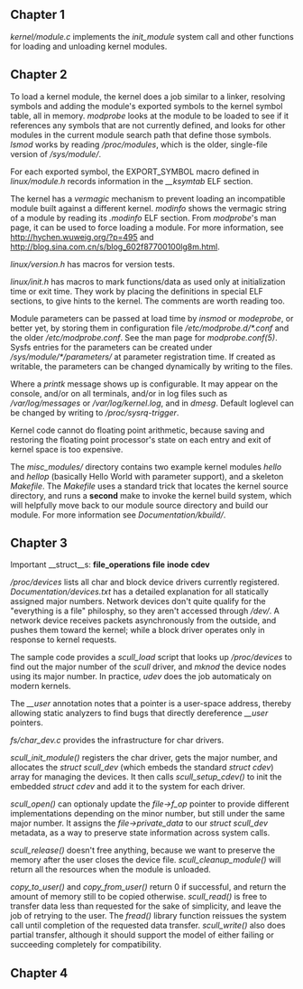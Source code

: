 Chapter 1
---------

_kernel/module.c_ implements the _init_module_ system call and other functions for loading and unloading kernel modules.

Chapter 2
---------

To load a kernel module, the kernel does a job similar to a linker, resolving symbols and adding the module's exported symbols to the kernel symbol table, all in memory. _modprobe_ looks at the module to be loaded to see if it references any symbols that are not currently defined, and looks for other modules in the current module search path that define those symbols. _lsmod_ works by reading _/proc/modules_, which is the older, single-file version of _/sys/module/_.

For each exported symbol, the EXPORT_SYMBOL macro defined in _linux/module.h_ records information in the *__ksymtab* ELF section.

The kernel has a _vermagic_ mechanism to prevent loading an incompatible module built against a different kernel. _modinfo_ shows the vermagic string of a module by reading its _.modinfo_ ELF section. From _modprobe_'s man page, it can be used to force loading a module. For more information, see http://hychen.wuweig.org/?p=495 and http://blog.sina.com.cn/s/blog_602f87700100lg8m.html.

_linux/version.h_ has macros for version tests.

_linux/init.h_ has macros to mark functions/data as used only at initialization time or exit time. They work by placing the definitions in special ELF sections, to give hints to the kernel. The comments are worth reading too.

Module parameters can be passed at load time by _insmod_ or _modeprobe_, or better yet, by storing them in configuration file _/etc/modprobe.d/*.conf_ and the older _/etc/modprobe.conf_. See the man page for _modprobe.conf(5)_. Sysfs entries for the parameters can be created under _/sys/module/*/parameters/_ at parameter registration time. If created as writable, the parameters can be changed dynamically by writing to the files.

Where a _printk_ message shows up is configurable. It may appear on the console, and/or on all terminals, and/or in log files such as _/var/log/messages_ or _/var/log/kernel.log_, and in _dmesg_. Default loglevel can be changed by writing to _/proc/sysrq-trigger_.

Kernel code cannot do floating point arithmetic, because saving and restoring the floating point processor's state on each entry and exit of kernel space is too expensive.

The _misc_modules/_ directory contains two example kernel modules _hello_ and _hellop_ (basically Hello World with parameter support), and a skeleton _Makefile_. The _Makefile_ uses a standard trick that locates the kernel source directory, and runs a __second__ make to invoke the kernel build system, which will helpfully move back to our module source directory and build our module. For more information see _Documentation/kbuild/_.

Chapter 3
---------

Important __struct__s: __file_operations__ __file__ __inode__ __cdev__

_/proc/devices_ lists all char and block device drivers currently registered. _Documentation/devices.txt_ has a detailed explanation for all statically assigned major numbers. Network devices don't quite qualify for the "everything is a file" philosphy, so they aren't accessed through _/dev/_. A network device receives packets asynchronously from the outside, and pushes them toward the kernel; while a block driver operates only in response to kernel requests.

The sample code provides a *scull_load* script that looks up _/proc/devices_ to find out the major number of the _scull_ driver, and _mknod_ the device nodes using its major number. In practice, _udev_ does the job automaticaly on modern kernels.

The *\__user* annotation notes that a pointer is a user-space address, thereby allowing static analyzers to find bugs that directly dereference *\__user* pointers.

*fs/char_dev.c* provides the infrastructure for char drivers.

*scull_init_module()* registers the char driver, gets the major number, and allocates the *struct scull_dev* (which embeds the standard *struct cdev*) array for managing the devices. It then calls *scull_setup_cdev()* to init the embedded *struct cdev* and add it to the system for each driver.

*scull_open()* can optionaly update the *file->f_op* pointer to provide different implementations depending on the minor number, but still under the same major number. It assigns the *file->private_data* to our *struct scull_dev* metadata, as a way to preserve state information across system calls.

*scull_release()* doesn't free anything, because we want to preserve the memory after the user closes the device file. *scull_cleanup_module()* will return all the resources when the module is unloaded.

*copy_to_user()* and *copy_from_user()* return 0 if successful, and return the amount of memory still to be copied otherwise. *scull_read()* is free to transfer data less than requested for the sake of simplicity, and leave the job of retrying to the user. The *fread()* library function reissues the system call until completion of the requested data transfer. *scull_write()* also does partial transfer, although it should support the model of either failing or succeeding completely for compatibility.

Chapter 4
---------

